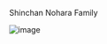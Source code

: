 Shinchan Nohara Family

![image](https://github.com/user-attachments/assets/9e412def-8e83-4210-92ee-9371ce6714d6)
